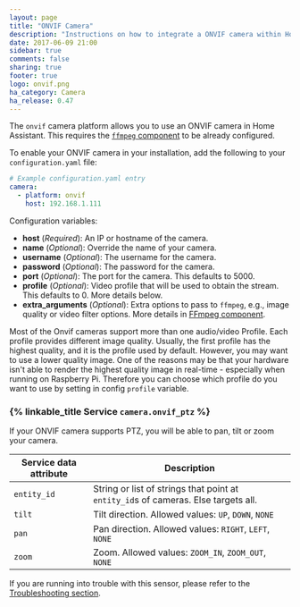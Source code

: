```yaml
---
layout: page
title: "ONVIF Camera"
description: "Instructions on how to integrate a ONVIF camera within Home Assistant."
date: 2017-06-09 21:00
sidebar: true
comments: false
sharing: true
footer: true
logo: onvif.png
ha_category: Camera
ha_release: 0.47
---
```



The `onvif` camera platform allows you to use an ONVIF camera in Home Assistant. This requires the [`ffmpeg` component](/components/ffmpeg/) to be already configured.

To enable your ONVIF camera in your installation, add the following to your `configuration.yaml` file:

```yaml
# Example configuration.yaml entry
camera:
  - platform: onvif
    host: 192.168.1.111
```

Configuration variables:

- **host** (*Required*): An IP or hostname of the camera.
- **name** (*Optional*): Override the name of your camera.
- **username** (*Optional*): The username for the camera.
- **password** (*Optional*): The password for the camera.
- **port** (*Optional*): The port for the camera. This defaults to 5000.
- **profile** (*Optional*): Video profile that will be used to obtain the stream. This defaults to 0. More details below.
- **extra_arguments** (*Optional*): Extra options to pass to `ffmpeg`, e.g., image quality or video filter options. More details in [FFmpeg component](/components/ffmpeg).

Most of the Onvif cameras support more than one audio/video Profile. Each profile provides different image quality. Usually, the first profile has the highest quality, and it is the profile used by default. However, you may want to use a lower quality image. One of the reasons may be that your hardware isn't able to render the highest quality image in real-time - especially when running on Raspberry Pi. Therefore you can choose which profile do you want to use by setting in config `profile` variable.

### {% linkable_title Service `camera.onvif_ptz` %}

If your ONVIF camera supports PTZ, you will be able to pan, tilt or zoom your camera.

| Service data attribute | Description |
| -----------------------| ----------- |
| `entity_id` | String or list of strings that point at `entity_id`s of cameras. Else targets all.
| `tilt` | Tilt direction. Allowed values: `UP`, `DOWN`, `NONE`
| `pan` | Pan direction. Allowed values: `RIGHT`, `LEFT`, `NONE`
| `zoom` | Zoom. Allowed values: `ZOOM_IN`, `ZOOM_OUT`, `NONE`

If you are running into trouble with this sensor, please refer to the [Troubleshooting section](/components/ffmpeg/#troubleshooting).
